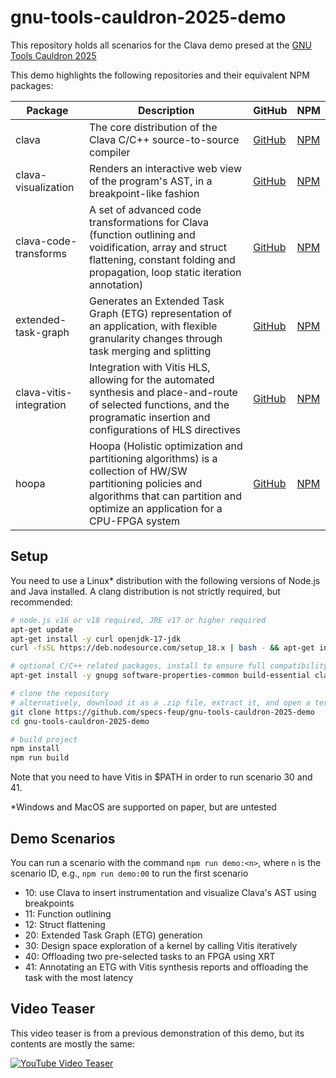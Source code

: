 # gnu-tools-cauldron-2025-demo

This repository holds all scenarios for the Clava demo presed at the [GNU Tools Cauldron 2025](https://conf.gnu-tools-cauldron.org/opo25/)

This demo highlights the following repositories and their equivalent NPM packages:

Package | Description | GitHub | NPM
---|---|---|---
clava | The core distribution of the Clava C/C++ source-to-source compiler | [GitHub](https://github.com/specs-feup/clava) | [NPM](https://www.npmjs.com/package/@specs-feup/clava)
clava-visualization | Renders an interactive web view of the program's AST, in a breakpoint-like fashion | [GitHub](<https://github.com/specs-feup/clava-visualization>) | [NPM](www.npmjs.com/package/@specs-feup/clava-visualization)
clava-code-transforms | A set of advanced code transformations for Clava (function outlining and voidification, array and struct flattening, constant folding and propagation, loop static iteration annotation) | [GitHub](https://github.com/specs-feup/clava-code-transforms) | [NPM](https://www.npmjs.com/package/@specs-feup/clava-code-transforms)
extended-task-graph | Generates an Extended Task Graph (ETG) representation of an application, with flexible granularity changes through task merging and splitting | [GitHub](https://github.com/specs-feup/extended-task-graph) | [NPM](https://www.npmjs.com/package/@specs-feup/extended-task-graph)
clava-vitis-integration | Integration with Vitis HLS, allowing for the automated synthesis and place-and-route of selected functions, and the programatic insertion and configurations of HLS directives | [GitHub](https://github.com/specs-feup/clava-vitis-integration) | [NPM](https://www.npmjs.com/package/@specs-feup/clava-vitis-integration)
hoopa  | Hoopa (Holistic optimization and partitioning algorithms) is a collection of HW/SW partitioning policies and algorithms that can partition and optimize an application for a CPU-FPGA system | [GitHub](https://github.com/specs-feup/hoopa) | [NPM](https://www.npmjs.com/package/@specs-feup/hoopa)

## Setup

You need to use a Linux* distribution with the following versions of Node.js and Java installed. A clang distribution is not strictly required, but recommended:

```bash
# node.js v16 or v18 required, JRE v17 or higher required
apt-get update
apt-get install -y curl openjdk-17-jdk
curl -fsSL https://deb.nodesource.com/setup_18.x | bash - && apt-get install -y nodejs

# optional C/C++ related packages, install to ensure full compatibility and reproducibility
apt-get install -y gnupg software-properties-common build-essential clang

# clone the repository
# alternatively, download it as a .zip file, extract it, and open a terminal on the folder
git clone https://github.com/specs-feup/gnu-tools-cauldron-2025-demo
cd gnu-tools-cauldron-2025-demo

# build project
npm install
npm run build
```

Note that you need to have Vitis in $PATH in order to run scenario 30 and 41.

\*Windows and MacOS are supported on paper, but are untested

## Demo Scenarios

You can run a scenario with the command `npm run demo:<n>`, where `n` is the scenario ID, e.g., `npm run demo:00` to run the first scenario

* 10: use Clava to insert instrumentation and visualize Clava's AST using breakpoints
* 11: Function outlining
* 12: Struct flattening
* 20: Extended Task Graph (ETG) generation
* 30: Design space exploration of a kernel by calling Vitis iteratively
* 40: Offloading two pre-selected tasks to an FPGA using XRT
* 41: Annotating an ETG with Vitis synthesis reports and offloading the task with the most latency

## Video Teaser

This video teaser is from a previous demonstration of this demo, but its contents are mostly the same:

[![YouTube Video Teaser](https://img.youtube.com/vi/JJVgWboF8OU/0.jpg)](https://www.youtube.com/watch?v=JJVgWboF8OU)
